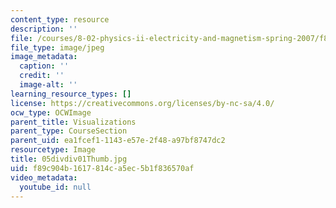 ```yaml
---
content_type: resource
description: ''
file: /courses/8-02-physics-ii-electricity-and-magnetism-spring-2007/f89c904b1617814ca5ec5b1f836570af_05divdiv01Thumb.jpg
file_type: image/jpeg
image_metadata:
  caption: ''
  credit: ''
  image-alt: ''
learning_resource_types: []
license: https://creativecommons.org/licenses/by-nc-sa/4.0/
ocw_type: OCWImage
parent_title: Visualizations
parent_type: CourseSection
parent_uid: ea1fcef1-1143-e57e-2f48-a97bf8747dc2
resourcetype: Image
title: 05divdiv01Thumb.jpg
uid: f89c904b-1617-814c-a5ec-5b1f836570af
video_metadata:
  youtube_id: null
---
```


